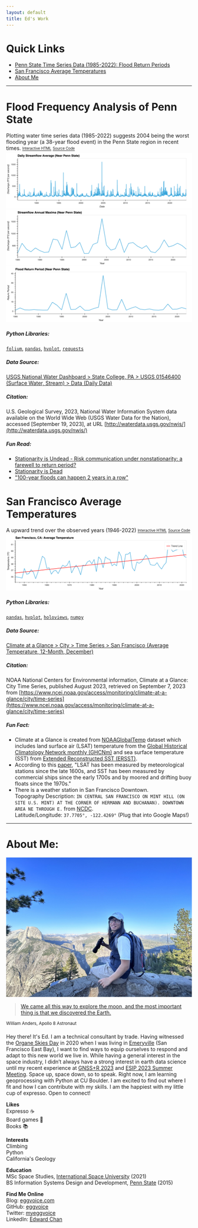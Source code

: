 ```yaml
---
layout: default
title: Ed's Work
---
```

# Quick Links
- [Penn State Time Series Data (1985-2022): Flood Return Periods](#flood-frequency-analysis-of-penn-state)
- [San Francisco Average Temperatures](#san-francisco-average-temperatures)
- [About Me](#about-me)

***
# Flood Frequency Analysis of Penn State
Plotting water time series data (1985-2022) suggests 2004 being the worst flooding year (a 38-year flood event) in the Penn State region in recent times.
[<sub><sup>Interactive HTML</sup></sub>](https://eggvoice.github.io/notebooks/usgs-nwis-time-series-flood-analysis.html)
[<sub><sup>Source Code</sup></sub>](https://github.com/eggvoice/eggvoice.github.io/blob/main/notebooks/usgs-nwis-time-series-flood-analysis.ipynb)
![PSU Daily Streamflow Average](img/psu_daily_streamflow_average.png)
![PSU Streamflow Annual Maxima](img/psu_streamflow_annual_max.png)
![PSU Flood Return Periods](img/psu_flood_return_period.png)

##### Python Libraries: 
[`folium`](https://github.com/python-visualization/folium), [`pandas`](https://github.com/pandas-dev/pandas), [`hvplot`](https://github.com/holoviz/hvplot), [`requests`](https://github.com/psf/requests)

##### Data Source:
[USGS National Water Dashboard > State College, PA > USGS 01546400 (Surface Water, Stream) > Data (Daily Data)](https://waterdata.usgs.gov/nwis/inventory?site_no=01546400)

##### Citation: 
U.S. Geological Survey, 2023, National Water Information System data available on the World Wide Web (USGS Water Data for the Nation), accessed [September 19, 2023], at URL [http://waterdata.usgs.gov/nwis/](http://waterdata.usgs.gov/nwis/)

##### Fun Read:
* [Stationarity is Undead - Risk communication under nonstationarity: a farewell to return period?](https://www.sciencedirect.com/science/article/pii/S0309170815000020?ref=pdf_download&fr=RR-2&rr=8096f5b969a41f3d#s0020)
* [Stationarity is Dead](https://www.law.berkeley.edu/files/CLEE/Milly_2008_Science_StationarityIsDead.pdf)
* ["100-year floods can happen 2 years in a row"](https://www.usgs.gov/special-topics/water-science-school/science/100-year-flood)

# San Francisco Average Temperatures
A upward trend over the observed years (1946-2022)
[<sub><sup>Interactive HTML</sup></sub>](https://eggvoice.github.io/notebooks/ncei_tavg_san_francisco.html)
[<sub><sup>Source Code</sup></sub>](https://github.com/eggvoice/eggvoice.github.io/blob/main/notebooks/ncei_tavg_san_francisco.ipynb)
![San Francisco Average Temperatures](img/san_francisco_tavg_trend.png)

##### Python Libraries: 
[`pandas`](https://github.com/pandas-dev/pandas), [`hvplot`](https://github.com/holoviz/hvplot), [`holoviews`](https://github.com/holoviz/holoviews), [`numpy`](https://github.com/numpy/numpy)

##### Data Source:
[Climate at a Glance > City > Time Series > San Francisco (Average Temperature, 12-Month, December)](https://www.ncei.noaa.gov/access/monitoring/climate-at-a-glance/city/time-series/USW00023174/tavg/12/12/1945-2022.csv)

##### Citation: 
NOAA National Centers for Environmental information, Climate at a Glance: City Time Series, published August 2023, retrieved on September 7, 2023 from [https://www.ncei.noaa.gov/access/monitoring/climate-at-a-glance/city/time-series](https://www.ncei.noaa.gov/access/monitoring/climate-at-a-glance/city/time-series)

##### Fun Fact:
* Climate at a Glance is created from [NOAAGlobalTemp](https://www.ncei.noaa.gov/products/land-based-station/noaa-global-temp) dataset which includes land surface air (LSAT) temperature from the [Global Historical Climatology Network monthly (GHCNm)](https://www.ncei.noaa.gov/products/land-based-station/global-historical-climatology-network-monthly) and sea surface temperature (SST) from [Extended Reconstructed SST (ERSST)](https://www.ncei.noaa.gov/products/extended-reconstructed-sst).
* According to this [paper](https://journals.ametsoc.org/view/journals/clim/33/4/jcli-d-19-0395.1.xml), \"LSAT has been measured by meteorological stations since the late 1600s, and SST has been measured by commercial ships since the early 1700s and by moored and drifting buoy floats since the 1970s.\"
* There is a weather station in San Francisco Downtown.\
Topography Description: `IN CENTRAL SAN FRANCISCO ON MINT HILL (ON SITE U.S. MINT) AT THE CORNER OF HERMANN AND BUCHANAN). DOWNTOWN AREA NE THROUGH E.` from [NCDC](https://www.ncdc.noaa.gov/cdo-web/datasets/GHCND/stations/GHCND:USW00023272/detail).\
Latitude/Longitude: `37.7705°, -122.4269°` (Plug that into Google Maps!)

***

# About Me:
![Ed's Bio Picture](img/bio.jpg)
> [We came all this way to explore the moon, and the most important thing is that we discovered the Earth.](https://www.nasa.gov/pdf/323298main_CelebrateApolloEarthRise.pdf)

<sup>William Anders, Apollo 8 Astronaut</sup>

Hey there! It's Ed. I am a technical consultant by trade. Having witnessed the [Organe Skies Day](https://en.wikipedia.org/wiki/Orange_Skies_Day) in 2020 when I was living in [Emeryville](https://en.wikipedia.org/wiki/Emeryville,_California) (San Francisco East Bay), I want to find ways to equip ourselves to respond and adapt to this new world we live in. While having a general interest in the space industry, I didn’t always have a strong interest in earth data science until my recent experience at [GNSS+R 2023](https://igs.org/event/ieee-gnssr-2023/) and [ESIP 2023 Summer Meeting](https://www.esipfed.org/meetings). Space up, space down, so to speak. Right now, I am learning geoprocessing with Python at CU Boulder. I am excited to find out where I fit and how I can contribute with my skills. I am the happiest with my little cup of expresso. Open to connect!

**Likes**\
Expresso :coffee:\
Board games :game_die:\
Books :books:

**Interests**\
Climbing\
Python\
California's Geology

**Education**\
MSc Space Studies, [International Space University](https://www.isunet.edu/) (2021)\
BS Information Systems Design and Development, [Penn State](https://www.psu.edu/) (2015)

**Find Me Online**\
Blog: [eggvoice.com](https://eggvoice.com)\
GitHub: [eggvoice](https://github.com/eggvoice)\
Twitter: [myeggvoice](https://twitter.com/myeggvoice)\
LinkedIn: [Edward Chan](https://www.linkedin.com/in/edward6chan/)
